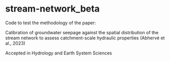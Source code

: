 # stream-network_beta
Code to test the methodology of the paper:

Calibration of groundwater seepage against the spatial distribution of the stream network to assess catchment-scale hydraulic properties (Abhervé et al., 2023)

Accepted in Hydrology and Earth System Sciences  
